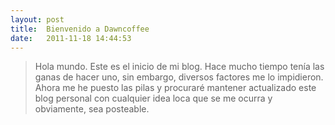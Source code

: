 ```yaml
---
layout: post
title:  Bienvenido a Dawncoffee
date:   2011-11-18 14:44:53
---
```


> Hola mundo. Este es el inicio de mi blog. Hace mucho tiempo tenía las ganas de hacer uno, sin embargo, diversos factores me lo impidieron. Ahora me he puesto las pilas y procuraré mantener actualizado este blog personal con cualquier idea loca que se me ocurra y obviamente, sea posteable.
